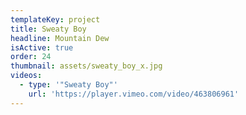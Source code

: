 ```yaml
---
templateKey: project
title: Sweaty Boy
headline: Mountain Dew
isActive: true
order: 24
thumbnail: assets/sweaty_boy_x.jpg
videos:
  - type: '"Sweaty Boy"'
    url: 'https://player.vimeo.com/video/463806961'
---
```

